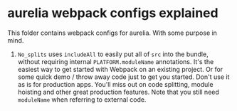# aurelia webpack configs explained

This folder contains webpack configs for aurelia. With some purpose in mind.


1. `No_splits` uses `includeAll` to easily put all of `src` into the bundle, without requiring internal `PLATFORM.moduleName` annotations. 
It's the easiest way to get started with Webpack on an existing project. Or for some quick demo / throw away code just to get you started. 
Don't use it as is for production apps. You'll miss out on code splitting, module hoisting and other great production features.
Note that you still need `moduleName` when referring to external code.
